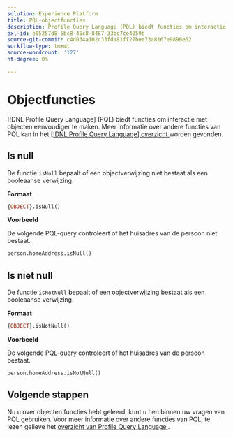 ```yaml
---
solution: Experience Platform
title: PQL-objectfuncties
description: Profile Query Language (PQL) biedt functies om interactie met objecten eenvoudiger te maken.
exl-id: e65257d8-5bc8-46c8-8487-33bc7ce4059b
source-git-commit: c4d034a102c33fda81ff27bee73a8167e9896e62
workflow-type: tm+mt
source-wordcount: '127'
ht-degree: 0%

---
```


# Objectfuncties

[!DNL Profile Query Language] (PQL) biedt functies om interactie met objecten eenvoudiger te maken. Meer informatie over andere functies van PQL kan in het [[!DNL Profile Query Language]  overzicht ](./overview.md) worden gevonden.

## Is null

De functie `isNull` bepaalt of een objectverwijzing niet bestaat als een booleaanse verwijzing.

**Formaat**

```sql
{OBJECT}.isNull()
```

**Voorbeeld**

De volgende PQL-query controleert of het huisadres van de persoon niet bestaat.

```sql
person.homeAddress.isNull()
```

## Is niet null

De functie `isNotNull` bepaalt of een objectverwijzing bestaat als een booleaanse verwijzing.

**Formaat**

```sql
{OBJECT}.isNotNull()
```

**Voorbeeld**

De volgende PQL-query controleert of het huisadres van de persoon bestaat.

```sql
person.homeAddress.isNotNull()
```

## Volgende stappen

Nu u over objecten functies hebt geleerd, kunt u hen binnen uw vragen van PQL gebruiken. Voor meer informatie over andere functies van PQL, te lezen gelieve het [ overzicht van Profile Query Language ](./overview.md).
